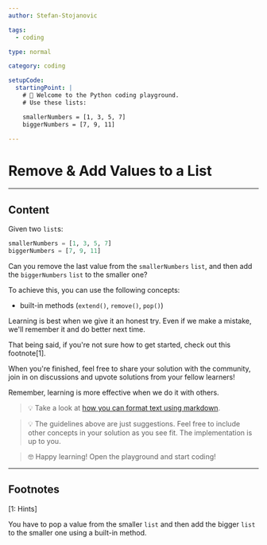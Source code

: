 ```yaml
---
author: Stefan-Stojanovic

tags:
  - coding

type: normal

category: coding

setupCode:
  startingPoint: |
    # 👋 Welcome to the Python coding playground. 
    # Use these lists:

    smallerNumbers = [1, 3, 5, 7]
    biggerNumbers = [7, 9, 11]

---
```


# Remove & Add Values to a List

---

## Content

Given two `list`s:
```python
smallerNumbers = [1, 3, 5, 7]
biggerNumbers = [7, 9, 11]
```

Can you remove the last value from the `smallerNumbers` `list`, and then add the `biggerNumbers` `list` to the smaller one?

To achieve this, you can use the following concepts:
- built-in methods (`extend()`, `remove()`, `pop()`)

Learning is best when we give it an honest try. Even if we make a mistake, we'll remember it and do better next time.

That being said, if you're not sure how to get started, check out this footnote[1]. 

When you're finished, feel free to share your solution with the community, join in on discussions and upvote solutions from your fellow learners!

Remember, learning is more effective when we do it with others.

> 💡 Take a look at [how you can format text using markdown](https://www.enki.com/glossary/general/markdown-formatting).

> 💡 The guidelines above are just suggestions. Feel free to include other concepts in your solution as you see fit. The implementation is up to you.

> 🤓 Happy learning! Open the playground and start coding!

---

## Footnotes

[1: Hints]

You have to pop a value from the smaller `list` and then add the bigger `list` to the smaller one using a built-in method.
